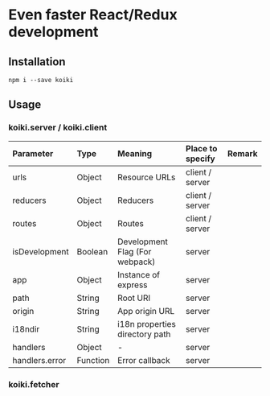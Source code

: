 # Even faster React/Redux development

## Installation

```
npm i --save koiki
```

## Usage

### koiki.server / koiki.client
|Parameter     |Type             |Meaning                        |Place to specify |Remark  |
|:-------------|:----------------|:------------------------------|:----------------|:-------|
|urls          |Object           |Resource URLs                  | client / server |        |
|reducers      |Object           |Reducers                       | client / server |        |
|routes        |Object           |Routes                         | client / server |        |
|isDevelopment |Boolean          |Development Flag (For webpack) | server |        |
|app           |Object           |Instance of express            | server          |        |
|path          |String           |Root URI                       | server          |        |
|origin        |String           |App origin URL                 | server          |        |
|i18ndir       |String           |i18n properties directory path | server          |        |
|handlers      |Object           |-                              | server          |        |
|handlers.error|Function         |Error callback                 | server          |        |

### koiki.fetcher

